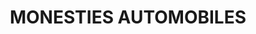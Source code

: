 ---
title: "MONESTIES AUTOMOBILES"
url: /monesties/monesties-automobiles/
shop: réparation de voitures
---